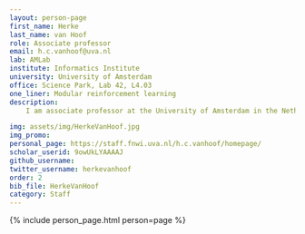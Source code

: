 ```yaml
---
layout: person-page
first_name: Herke 
last_name: van Hoof
role: Associate professor
email: h.c.vanhoof@uva.nl
lab: AMLab
institute: Informatics Institute
university: University of Amsterdam
office: Science Park, Lab 42, L4.03
one_liner: Modular reinforcement learning
description: 
    I am associate professor at the University of Amsterdam in the Netherlands. My group works on various aspects of modular reinforcement learning. Reinforcement learning is a very general framework, but the price of that generality is generally low data-efficiency. To address that, we investigate topics like exploiting modular structures, including hierarchical structures. Such structures allowd transferring knowledge between tasks and exploiting prior knowledge, to learn more with less data. We are furthermore interested in applying reinforcement learning to domains with structured states or actions, such as learning heuristics for combinatorial problem solving.   

img: assets/img/HerkeVanHoof.jpg
img_promo: 
personal_page: https://staff.fnwi.uva.nl/h.c.vanhoof/homepage/
scholar_userid: 9owUkLYAAAAJ
github_username:
twitter_username: herkevanhoof
order: 2
bib_file: HerkeVanHoof
category: Staff 
---
```


{% include person_page.html person=page %}
